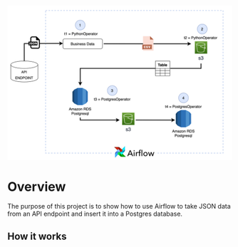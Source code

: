 ![Basic Dag Flow](./basic_dag_flow.png)

# Overview

The purpose of this project is to show how to use Airflow to take JSON data from an API endpoint and insert it into a Postgres database.

## How it works

